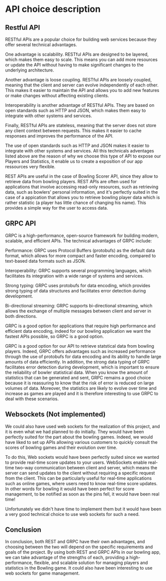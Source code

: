 # API choice description

## Restful API

RESTful APIs are a popular choice for building web services because they offer several technical advantages.

One advantage is scalability. RESTful APIs are designed to be layered, which makes them easy to scale. This means you can add more resources or update the API without having to make significant changes to the underlying architecture.

Another advantage is loose coupling. RESTful APIs are loosely coupled, meaning that the client and server can evolve independently of each other. This makes it easier to maintain the API and allows you to add new features or make changes without affecting existing clients.

Interoperability is another advantage of RESTful APIs. They are based on open standards such as HTTP and JSON, which makes them easy to integrate with other systems and services.

Finally, RESTful APIs are stateless, meaning that the server does not store any client context between requests. This makes it easier to cache responses and improves the performance of the API.

The use of open standards such as HTTP and JSON makes it easier to integrate with other systems and services. All this technicals adventages listed above are the reason of why we choose this type of API to expose our Players and Statistics, it enable us to create a exposition of our app ressources very flexible.

REST APIs are useful in the case of Bowling Scorer API, since they allow to retrieve data from bowling players. REST APIs are often used for applications that involve accessing read-only resources, such as retrieving data, such as bowlers' personal information, and it's perfectly suited in the case of a appication that allows you to retrieve bowling player data which is rather statistic (a player has little chance of changing his name). This provides a simple way for the user to access data.

## GRPC API

GRPC is a high-performance, open-source framework for building modern, scalable, and efficient APIs. The technical advantages of GRPC include:

Performance: GRPC uses Protocol Buffers (protobufs) as the default data format, which allows for more compact and faster encoding, compared to text-based data formats such as JSON.

Interoperability: GRPC supports several programming languages, which facilitates its integration with a wide range of systems and services.

Strong typing: GRPC uses protobufs for data encoding, which provides strong typing of data structures and facilitates error detection during development.

Bi-directional streaming: GRPC supports bi-directional streaming, which allows the exchange of multiple messages between client and server in both directions.

GRPC is a good option for applications that require high performance and efficient data encoding, indeed for our bowling application we want the fastest APIs possible, so GRPC is a good option.

GRPC is a good option for our API to retrieve statstical data from bowling players. Indeed, GRPC offers advantages such as increased performance through the use of protobufs for data encoding and its ability to handle large amounts of data efficiently. In addition, the strong data typing of GRPC facilitates error detection during development, which is important to ensure the reliability of bowler statistical data. When you know the amount of statistics that can be generated and sent, GRPC remains a good choice because it is reassuring to know that the risk of error is reduced on large volumes of data. Moreover, the statistics are likely to evolve over time and increase as games are played and it is therefore interesting to use GRPC to deal with these scenarios.

## Websockets (Not implemented)

We could also have used web sockets for the realization of this project, and it is even what we had planned to do initially. They would have been perfectly suited for the part about the bowling games. Indeed, we would have liked to set up APIs allowing various customers to quickly consult the scores of bowling games and their evolution over time.  

To do this, Web sockets would have been perfectly suited since we wanted to provide real-time score updates to your users. WebSockets enable real-time two-way communication between client and server, which means the server can send updates to the client without requiring a specific request from the client. This can be particularly useful for real-time applications such as online games, where users need to know real-time score updates. In other words for bowling it would have been perfect for score management, to be notified as soon as the pins fell, it would have been real time!

Unfortunately we didn't have time to implement them but it would have been a very good technical choice to use web sockets for such a need.

## Conclusion

In conclusion, both REST and GRPC have their own advantages, and choosing between the two will depend on the specific requirements and goals of the project. By using both REST and GRPC APIs in our bowling app, we can take advantage of the strengths of each, providing a high-performance, flexible, and scalable solution for managing players and statistics in the Bowling game. It could also have been interesting to use web sockets for game management.